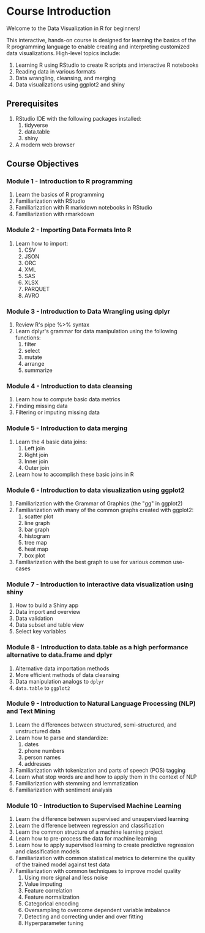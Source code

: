 # Course Introduction

Welcome to the Data Visualization in R for beginners!

This interactive, hands-on course is designed for learning the basics of the R programming language to enable creating and interpreting customized data visualizations.  High-level topics include:
1. Learning R using RStudio to create R scripts and interactive R notebooks
1. Reading data in various formats
1. Data wrangling, cleansing, and merging
1. Data visualizations using ggplot2 and shiny

## Prerequisites
1. RStudio IDE with the following packages installed:
    1. tidyverse
    1. data.table
    1. shiny
1. A modern web browser

## Course Objectives
### **Module 1 - Introduction to R programming**
1. Learn the basics of R programming
1. Familiarization with RStudio
1. Familiarization with R markdown notebooks in RStudio
1. Familiarization with rmarkdown

### **Module 2 - Importing Data Formats Into R**
1. Learn how to import:
    1. CSV
    1. JSON
    1. ORC
    1. XML
    1. SAS
    1. XLSX
    1. PARQUET
    1. AVRO

### **Module 3 - Introduction to Data Wrangling using dplyr**
1. Review R's pipe %>% syntax
1. Learn dplyr's grammar for data manipulation using the following functions:
    1. filter
    1. select
    1. mutate
    1. arrange
    1. summarize

### **Module 4 - Introduction to data cleansing**
1. Learn how to compute basic data metrics
1. Finding missing data
1. Filtering or imputing missing data

### **Module 5 - Introduction to data merging**
1. Learn the 4 basic data joins:
    1. Left join
    1. Right join
    1. Inner join
    1. Outer join
1. Learn how to accomplish these basic joins in R

### **Module 6 - Introduction to data visualization using ggplot2**
1. Familiarization with the Grammar of Graphics (the "gg" in ggplot2)
1. Familiarization with many of the common graphs created with ggplot2:
    1. scatter plot
    1. line graph
    1. bar graph
    1. histogram
    1. tree map
    1. heat map
    1. box plot
1. Familiarization with the best graph to use for various common use-cases

### **Module 7 - Introduction to interactive data visualization using shiny**
1. How to build a Shiny app
1. Data import and overview
1. Data validation
1. Data subset and table view
1. Select key variables

### **Module 8 - Introduction to data.table as a high performance alternative to data.frame and dplyr**
1. Alternative data importation methods
1. More efficient methods of data cleansing
1. Data manipulation analogs to `dplyr`
1. `data.table` to `ggplot2`

### **Module 9 - Introduction to Natural Language Processing (NLP) and Text Mining**
1. Learn the differences between structured, semi-structured, and unstructured data
1. Learn how to parse and standardize:
    1. dates
    1. phone numbers
    1. person names
    1. addresses
1. Familiarization with tokenization and parts of speech (POS) tagging
1. Learn what stop words are and how to apply them in the context of NLP
1. Familiarization with stemming and lemmatization
1. Familiarization with sentiment analysis

### **Module 10 - Introduction to Supervised Machine Learning**
1. Learn the difference between supervised and unsupervised learning
1. Learn the difference between regression and classification
1. Learn the common structure of a machine learning project
1. Learn how to pre-process the data for machine learning
1. Learn how to apply supervised learning to create predictive regression and classification models
1. Familiarization with common statistical metrics to determine the quality of the trained model against test data
1. Familiarization with common techniques to improve model quality
    1. Using more signal and less noise
    1. Value imputing
    1. Feature correlation
    1. Feature normalization
    1. Categorical encoding
    1. Oversampling to overcome dependent variable imbalance
    1. Detecting and correcting under and over fitting
    1. Hyperparameter tuning
